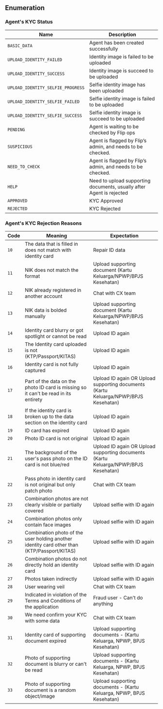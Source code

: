 <div></div>

## Enumeration

<h3 id="agents-kyc-status">Agent's KYC Status</h3>

| Name                              | Description                                                          |
| --------------------------------- | -------------------------------------------------------------------- |
| `BASIC_DATA`                      | Agent has been created successfully                                  |
| `UPLOAD_IDENTITY_FAILED`          | Identity image is failed to be uploaded                              |
| `UPLOAD_IDENTITY_SUCCESS`         | Identity image is succeed to be uploaded                             |
| `UPLOAD_IDENTITY_SELFIE_PROGRESS` | Selfie identity image has been uploaded                              |
| `UPLOAD_IDENTITY_SELFIE_FAILED`   | Selfie identity image is failed to be uploaded                       |
| `UPLOAD_IDENTITY_SELFIE_SUCCESS`  | Selfie identity image is succeed to be uploaded                      |
| `PENDING`                         | Agent is waiting to be checked by Flip ops                           |
| `SUSPICIOUS`                      | Agent is flagged by Flip’s admin, and needs to be checked.           |
| `NEED_TO_CHECK`                   | Agent is flagged by Flip’s admin, and needs to be checked.           |
| `HELP`                            | Need to upload supporting documents, usually after Agent is rejected |
| `APPROVED`                        | KYC Approved                                                         |
| `REJECTED`                        | KYC Rejected                                                         |

<h3 id="agents-kyc-rejection-reasons">Agent's KYC Rejection Reasons</h3>

| Code | Meaning                                                                                     | Expectation                                                                         |
| ---- | ------------------------------------------------------------------------------------------- | ----------------------------------------------------------------------------------- |
| `10` | The data that is filled in does not match with identity card                                | Repair ID data                                                                      |
| `11` | NIK does not match the format                                                               | Upload supporting document (Kartu Keluarga/NPWP/BPJS Kesehatan)                     |
| `12` | NIK already registered in another account                                                   | Chat with CX team                                                                   |
| `13` | NIK data is bolded manually                                                                 | Upload supporting document (Kartu Keluarga/NPWP/BPJS Kesehatan)                     |
| `14` | Identity card blurry or got spotlight or cannot be read                                     | Upload ID again                                                                     |
| `15` | The Identity card uploaded is not (KTP/Passport/KITAS)                                      | Upload ID again                                                                     |
| `16` | Identity card is not fully captured                                                         | Upload ID again                                                                     |
| `17` | Part of the data on the photo ID card is missing so it can't be read in its entirety        | Upload ID again OR Upload supporting documents (Kartu Keluarga/NPWP/BPJS Kesehatan) |
| `18` | If the identity card is broken up to the data section on the identity card                  | Upload ID again                                                                     |
| `19` | ID card has expired                                                                         | Upload ID again                                                                     |
| `20` | Photo ID card is not original                                                               | Upload ID again                                                                     |
| `21` | The background of the user's pass photo on the ID card is not blue/red                      | Upload ID again OR Upload supporting documents (Kartu Keluarga/NPWP/BPJS Kesehatan) |
| `22` | Pass photo in identity card is not original but only patch photo                            | Chat with CX team                                                                   |
| `23` | Combination photos are not clearly visible or partially covered                             | Upload selfie with ID again                                                         |
| `24` | Combination photos only contain face images                                                 | Upload selfie with ID again                                                         |
| `25` | Combination photo of the user holding another identity card other than (KTP/Passport/KITAS) | Upload selfie with ID again                                                         |
| `26` | Combination photos do not directly hold an identity card                                    | Upload selfie with ID again                                                         |
| `27` | Photos taken indirectly                                                                     | Upload selfie with ID again                                                         |
| `28` | User wearing veil                                                                           | Chat with CX team                                                                   |
| `29` | Indicated in violation of the Terms and Conditions of the application                       | Fraud user - Can't do anything                                                      |
| `30` | We need confirm your KYC with some data                                                     | Chat with CX team                                                                   |
| `31` | Identity card of supporting document expired                                                | Upload supporting documents - (Kartu Keluarga, NPWP, BPJS Kesehatan)                |
| `32` | Photo of supporting document is blurry or can't be read                                     | Upload supporting documents - (Kartu Keluarga, NPWP, BPJS Kesehatan)                |
| `33` | Photo of supporting document is a random object/image                                       | Upload supporting documents - (Kartu Keluarga, NPWP, BPJS Kesehatan)                |
